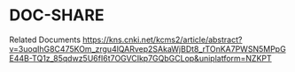 # DOC-SHARE
Related Documents
https://kns.cnki.net/kcms2/article/abstract?v=3uoqIhG8C475KOm_zrgu4lQARvep2SAkaWjBDt8_rTOnKA7PWSN5MPpGE44B-TQ1z_85qdwz5U6fI6t7OGVCIkp7GQbGCLop&uniplatform=NZKPT
